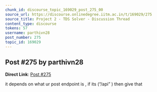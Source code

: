 ```yaml
---
chunk_id: discourse_topic_169029_post_275_00
source_url: https://discourse.onlinedegree.iitm.ac.in/t/169029/275
source_title: Project 2 - TDS Solver - Discussion Thread
content_type: discourse
tokens: 57
username: parthivn28
post_number: 275
topic_id: 169029
---
```


## Post #275 by parthivn28

**Direct Link**: [Post #275](https://discourse.onlinedegree.iitm.ac.in/t/169029/275)

it depends on what ur post endpoint is , if its (“/api” ) then give that

